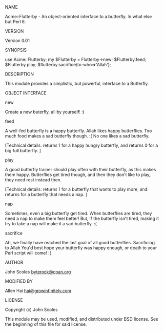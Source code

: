 NAME
 
Acme::Flutterby - An object-oriented interface to a butterfly.  In what else but Perl 6.
 
VERSION
 
Version 0.01
 
SYNOPSIS
 
  use Acme::Flutterby;
  my $Flutterby = Flutterby->new;
  $Flutterby.feed;
  $Flutterby.play;
  $flutterby.sacrifice(to-who=>'Allah');
 
DESCRIPTION
 
This module provides a simplistic, but powerful, interface to a Butterfly.
 
OBJECT INTERFACE
 

new

Create a new buterfly, all by yourself! :)
 

feed
 
A well-fed butterfly is a happy butterfly.
Allah likes happy butterflies.
Too much food makes a sad butterfly though. :(
No one likes a sad butterfly.
 
[Technical details: returns 1 for a happy hungry butterfly, and returns 0
for a big full butterfly. ]
 
play
 
A good butterfly trainer should play often with their butterfly, 
as this makes them happy.
Butterflies get tired though, and then they don't like to play,
they need rest instead then.
 
[Technical details: returns 1 for a butterfly that wants to play more,
and returns for a butterfly that needs a nap. ]
 
nap

Sometimes, even a big butterfly get tired.
When butterflies are tired, they need a nap to make them 
feel better! But, if the butterfly isn't tired, making it
try to take a nap will make it a sad butterfly. :(
 
sacrifice
 
Ah, we finally have reached the last goal of all good butterflies. Sacrificing to Allah
You'd best hope your butterfly was happy enough, or death to your Perl script will come! :(
 
AUTHOR
 
John Scoles <byterock@cpan.org>

MODIFIED BY

Allen Hai <hai@growinfinitely.com>
 
LICENSE
 
Copyright (c) John Scoles 
 
This module may be used, modified, and distributed under BSD license. See the beginning of this file for said license.

